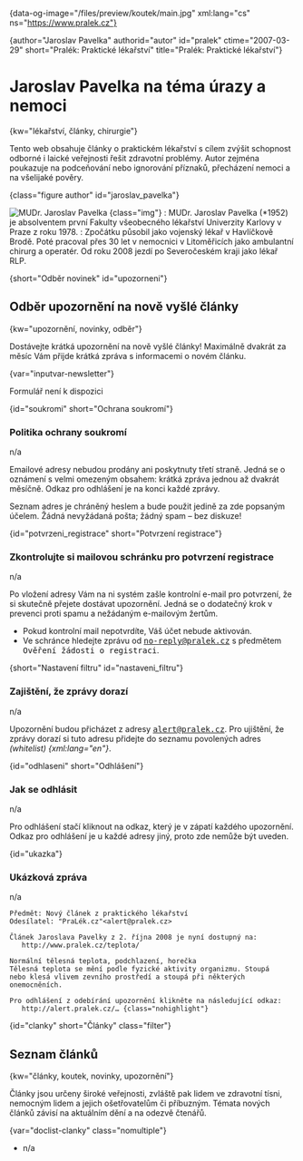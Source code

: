 
{data-og-image="/files/preview/koutek/main.jpg" xml:lang="cs" ns="https://www.pralek.cz"}

{author="Jaroslav Pavelka" authorid="autor" id="pralek" ctime="2007-03-29" short="Pralék: Praktické lékařství" title="Pralék: Praktické lékařství"}

# Jaroslav Pavelka na téma úrazy a nemoci

{kw="lékařství, články, chirurgie"}

Tento web obsahuje články o praktickém lékařství s cílem zvýšit schopnost odborné i laické veřejnosti řešit zdravotní problémy. Autor zejména poukazuje na podceňování nebo ignorování příznaků, přecházení nemoci a na všelijaké pověry.

{class="figure author" id="jaroslav_pavelka"}

![MUDr. Jaroslav Pavelka][1] {class="img"}
:   MUDr. Jaroslav Pavelka (*1952) je absolventem první Fakulty všeobecného lékařství Univerzity Karlovy v Praze z roku 1978.
:   Zpočátku působil jako vojenský lékař v Havlíčkově Brodě. Poté pracoval přes 30 let v nemocnici v Litoměřicích jako ambulantní chirurg a operatér. Od roku 2008 jezdí po Severočeském kraji jako lékař RLP.

{short="Odběr novinek" id="upozorneni"}

## Odběr upozornění na nově vyšlé články

{kw="upozornění, novinky, odběr"}

Dostávejte krátká upozornění na nově vyšlé články! Maximálně dvakrát za měsíc Vám přijde krátká zpráva s informacemi o novém článku.

{var="inputvar-newsletter"}

Formulář není k dispozici

{id="soukromi" short="Ochrana soukromí"}

### Politika ochrany soukromí

n/a

Emailové adresy nebudou prodány ani poskytnuty třetí straně. Jedná se o oznámení s velmi omezeným obsahem: krátká zpráva jednou až dvakrát měsíčně. Odkaz pro odhlášení je na konci každé zprávy.

Seznam adres je chráněný heslem a bude použit jedině za zde popsaným účelem. Žádná nevyžádaná pošta; žádný spam – bez diskuze!

{id="potvrzeni_registrace" short="Potvrzení registrace"}

### Zkontrolujte si mailovou schránku pro potvrzení registrace

n/a

Po vložení adresy Vám na ni systém zašle kontrolní e-mail pro potvrzení, že si skutečně přejete dostávat upozornění. Jedná se o dodatečný krok v prevenci proti spamu a nežádaným e-mailovým žertům.

  * Pokud kontrolní mail nepotvrdíte, Váš účet nebude aktivován.
  * Ve schránce hledejte zprávu od <samp>no-reply@pralek.cz</samp> s předmětem <samp>Ověření žádosti o registraci</samp>.

{short="Nastavení filtru" id="nastaveni_filtru"}

### Zajištění, že zprávy dorazí

n/a

Upozornění budou přicházet z adresy <samp>alert@pralek.cz</samp>. Pro ujištění, že zprávy dorazí si tuto adresu přidejte do seznamu povolených adres _(whitelist) {xml:lang="en"}_.

{id="odhlaseni" short="Odhlášení"}

### Jak se odhlásit

n/a

Pro odhlášení stačí kliknout na odkaz, který je v zápatí každého upozornění. Odkaz pro odhlášení je u každé adresy jiný, proto zde nemůže být uveden.

{id="ukazka"}

### Ukázková zpráva

n/a

    Předmět: Nový článek z praktického lékařství
    Odesílatel: "PraLék.cz"<alert@pralek.cz>
    
    Článek Jaroslava Pavelky z 2. října 2008 je nyní dostupný na:
       http://www.pralek.cz/teplota/
    
    Normální tělesná teplota, podchlazení, horečka
    Tělesná teplota se mění podle fyzické aktivity organizmu. Stoupá
    nebo klesá vlivem zevního prostředí a stoupá při některých
    onemocněních.
     
    Pro odhlášení z odebírání upozornění klikněte na následující odkaz:
       http://alert.pralek.cz/… {class="nohighlight"}

{id="clanky" short="Články" class="filter"}

## Seznam článků

{kw="články, koutek, novinky, upozornění"}

Články jsou určeny široké veřejnosti, zvláště pak lidem ve zdravotní tísni, nemocným lidem a jejich ošetřovatelům či příbuzným. Témata nových článků závisí na aktuálním dění a na odezvě čtenářů.

<!-- 
    <ul class="current-label">
      <li>Zobrazené články: <span var="inputvar-taglist">n/a</span></li>
      <li class="filter"><a class="nowarning button">Změnit</a></li>
    </ul>
 -->

{var="doclist-clanky" class="nomultiple"}

  * n/a

 [1]: /files/thumbs/jaroslav_pavelka.jpg "MUDr. Jaroslav Pavelka"

